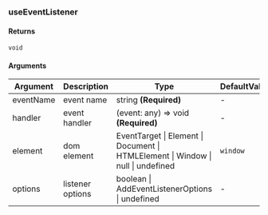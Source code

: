 ### useEventListener

#### Returns
`void`

#### Arguments
|Argument|Description|Type|DefaultValue|
|---|---|---|---|
|eventName|event name|string  **(Required)**|-|
|handler|event handler|(event: any) => void  **(Required)**|-|
|element|dom element|EventTarget \| Element \| Document \| HTMLElement \| Window \| null \| undefined |``window``|
|options|listener options|boolean \| AddEventListenerOptions \| undefined |-|
